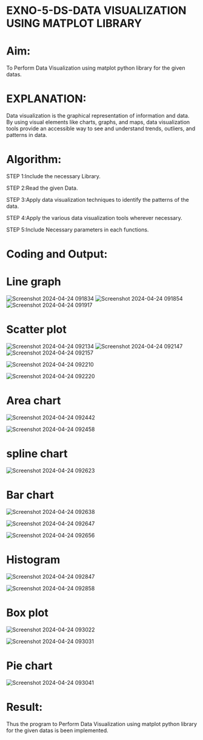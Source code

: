 # EXNO-5-DS-DATA VISUALIZATION USING MATPLOT LIBRARY

# Aim:
  To Perform Data Visualization using matplot python library for the given datas.

# EXPLANATION:
Data visualization is the graphical representation of information and data. By using visual elements like charts, graphs, and maps, data visualization tools provide an accessible way to see and understand trends, outliers, and patterns in data.

# Algorithm:
STEP 1:Include the necessary Library.

STEP 2:Read the given Data.

STEP 3:Apply data visualization techniques to identify the patterns of the data.

STEP 4:Apply the various data visualization tools wherever necessary.

STEP 5:Include Necessary parameters in each functions.

# Coding and Output:
# Line graph
![Screenshot 2024-04-24 091834](https://github.com/Srikaavyaathamizh/EXNO-5-DS/assets/144870938/14a80c63-b08c-49a7-9e46-5bde92c63f8a)
![Screenshot 2024-04-24 091854](https://github.com/Srikaavyaathamizh/EXNO-5-DS/assets/144870938/dd27f71f-194a-44c1-a7ef-11f74e5c87a0)
![Screenshot 2024-04-24 091917](https://github.com/Srikaavyaathamizh/EXNO-5-DS/assets/144870938/e5ea38f1-ca50-4eef-8abd-ae9fbd87238f)
# Scatter plot
![Screenshot 2024-04-24 092134](https://github.com/Srikaavyaathamizh/EXNO-5-DS/assets/144870938/46ed8f75-85ac-4516-9e62-b18890fd3c8f)
![Screenshot 2024-04-24 092147](https://github.com/Srikaavyaathamizh/EXNO-5-DS/assets/144870938/cca913c4-6b6a-4438-a6ab-a781e157ffb0)
![Screenshot 2024-04-24 092157](https://github.com/Srikaavyaathamizh/EXNO-5-DS/assets/144870938/a56ba679-22f7-493a-9e9e-1070a5897177)

![Screenshot 2024-04-24 092210](https://github.com/Srikaavyaathamizh/EXNO-5-DS/assets/144870938/7fedfd1b-68fa-41c1-b11f-1d23899c7d9b)

![Screenshot 2024-04-24 092220](https://github.com/Srikaavyaathamizh/EXNO-5-DS/assets/144870938/8ecc1197-de59-4b04-8f32-0c8765e52101)
# Area chart


![Screenshot 2024-04-24 092442](https://github.com/Srikaavyaathamizh/EXNO-5-DS/assets/144870938/f246d3c7-944c-4cb9-93a6-87a750532fcb)

![Screenshot 2024-04-24 092458](https://github.com/Srikaavyaathamizh/EXNO-5-DS/assets/144870938/16ff1e37-7e35-4f8c-bd8e-7075b0948e60)

# spline chart

![Screenshot 2024-04-24 092623](https://github.com/Srikaavyaathamizh/EXNO-5-DS/assets/144870938/89a68134-81bf-4e32-8f12-e3afa60f6cc4)

# Bar chart

![Screenshot 2024-04-24 092638](https://github.com/Srikaavyaathamizh/EXNO-5-DS/assets/144870938/77aa0d78-a1dd-4a0b-a267-bd87030ef9c3)

![Screenshot 2024-04-24 092647](https://github.com/Srikaavyaathamizh/EXNO-5-DS/assets/144870938/1b9d3388-e9fa-47e5-99fc-cd5c418d79c7)

![Screenshot 2024-04-24 092656](https://github.com/Srikaavyaathamizh/EXNO-5-DS/assets/144870938/d974aa9d-09fa-408f-b3f6-9721a7ec747e)

# Histogram

![Screenshot 2024-04-24 092847](https://github.com/Srikaavyaathamizh/EXNO-5-DS/assets/144870938/221c08ed-5fc3-4562-8e9a-a5081f08fade)

![Screenshot 2024-04-24 092858](https://github.com/Srikaavyaathamizh/EXNO-5-DS/assets/144870938/481b1c4f-4918-4e15-8e01-64ab2531c897)

# Box plot


![Screenshot 2024-04-24 093022](https://github.com/Srikaavyaathamizh/EXNO-5-DS/assets/144870938/b08300cf-aac0-4d75-9bdd-698aa9e06581)

![Screenshot 2024-04-24 093031](https://github.com/Srikaavyaathamizh/EXNO-5-DS/assets/144870938/7989b964-6573-48bb-914c-0375970a34fb)
# Pie chart

![Screenshot 2024-04-24 093041](https://github.com/Srikaavyaathamizh/EXNO-5-DS/assets/144870938/1a15a52f-6ba8-44ee-802d-15d9923129f6)

# Result:
Thus the program to Perform Data Visualization using matplot python library for the given datas is been implemented.
